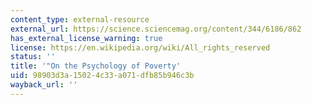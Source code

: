 ```yaml
---
content_type: external-resource
external_url: https://science.sciencemag.org/content/344/6186/862
has_external_license_warning: true
license: https://en.wikipedia.org/wiki/All_rights_reserved
status: ''
title: '"On the Psychology of Poverty'
uid: 98903d3a-1502-4c33-a071-dfb85b946c3b
wayback_url: ''
---
```

